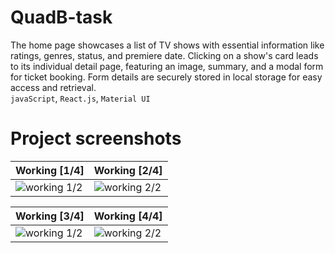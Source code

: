 # QuadB-task
The home page showcases a list of TV shows with essential information like ratings, genres, status, and premiere date. Clicking on a show's card leads to its individual detail page, featuring an image, summary, and a modal form for ticket booking. Form details are securely stored in local storage for easy access and retrieval.
<br>
`javaScript`, `React.js`, `Material UI`

# Project screenshots
| Working [1/4]           | Working [2/4]             |
| ---------------------- | ---------------------- |
| ![working 1/2](https://i.pinimg.com/564x/9c/c0/b7/9cc0b7b0bcb63d44a02bbffaeb88dcf8.jpg)|![working 2/2](https://i.pinimg.com/564x/e6/36/d7/e636d7d4b7c711520e8c493bb93d6e2e.jpg)|

| Working [3/4]           | Working [4/4]             |
| ---------------------- | ---------------------- |
| ![working 1/2](https://i.pinimg.com/564x/79/07/39/7907397ffa059df480a8dfb2283ee3e3.jpg)|![working 2/2](https://i.pinimg.com/564x/b2/6c/cc/b26ccc2597a9709b7c32058ac9decf93.jpg)|
